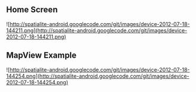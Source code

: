 ## Home Screen ##
![http://spatialite-android.googlecode.com/git/images/device-2012-07-18-144211.png](http://spatialite-android.googlecode.com/git/images/device-2012-07-18-144211.png)
## MapView Example ##
![http://spatialite-android.googlecode.com/git/images/device-2012-07-18-144254.png](http://spatialite-android.googlecode.com/git/images/device-2012-07-18-144254.png)